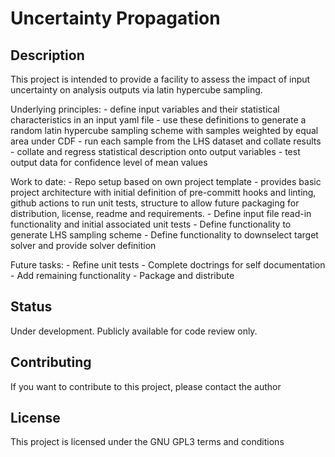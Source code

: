 # Uncertainty Propagation

## Description

This project is intended to provide a facility to assess the impact of input uncertainty on analysis outputs via latin hypercube sampling.

Underlying principles:
    - define input variables and their statistical characteristics in an input yaml file
    - use these definitions to generate a random latin hypercube sampling scheme with samples weighted by equal area under CDF
    - run each sample from the LHS dataset and collate results
    - collate and regress statistical description onto output variables
    - test output data for confidence level of mean values

Work to date:
    - Repo setup based on own project template
        - provides basic project architecture with initial definition of pre-committ hooks and linting, github actions to run unit tests, structure to allow future packaging for distribution, license, readme and requirements.
    - Define input file read-in functionality and initial associated unit tests
    - Define functionality to generate LHS sampling scheme
    - Define functionality to downselect target solver and provide solver definition

Future tasks:
    - Refine unit tests
    - Complete doctrings for self documentation
    - Add remaining functionality
    - Package and distribute



## Status
Under development. Publicly available for code review only.


## Contributing

If you want to contribute to this project, please contact the author

## License

This project is licensed under the GNU GPL3 terms and conditions
